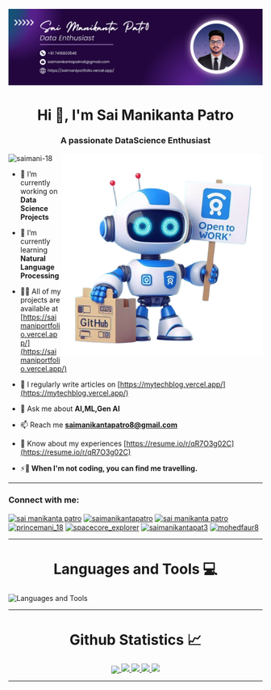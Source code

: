 ![logo](https://github.com/saimani-18/saimani-18/blob/main/cover%20image.png)

<h1 align="center">Hi 👋, I'm Sai Manikanta Patro</h1>
<h3 align="center">A passionate DataScience Enthusiast </h3>

<img align="right" alt="coding" width="400" src="https://github.com/saimani-18/saimani-18/blob/main/robot.png">

<p align="left"> <img src="https://komarev.com/ghpvc/?username=saimani-18&label=Profile%20views&color=0e75b6&style=flat" alt="saimani-18" /> </p>

- 🔭 I’m currently working on **Data Science Projects**

- 🌱 I’m currently learning **Natural Language Processing**

- 👨‍💻 All of my projects are available at [https://saimaniportfolio.vercel.app/](https://saimaniportfolio.vercel.app/)

- 📝 I regularly write articles on [https://mytechblog.vercel.app/](https://mytechblog.vercel.app/)

- 💬 Ask me about **AI,ML,Gen AI**

- 📫 Reach me **saimanikantapatro8@gmail.com**

- 📄 Know about my experiences [https://resume.io/r/qR7O3g02C](https://resume.io/r/qR7O3g02C)

- ⚡**🌟 When I'm not coding, you can find me travelling.**


---


<h3 align="left">Connect with me:</h3>
<p align="left">
<a href="https://www.linkedin.com/in/sai-manikanta-patro-b21011204/" target="blank"><img align="center" src="https://raw.githubusercontent.com/rahuldkjain/github-profile-readme-generator/master/src/images/icons/Social/linked-in-alt.svg" alt="sai manikanta patro" height="30" width="40" /></a>
<a href="https://kaggle.com/saimanikantapatro" target="blank"><img align="center" src="https://raw.githubusercontent.com/rahuldkjain/github-profile-readme-generator/master/src/images/icons/Social/kaggle.svg" alt="saimanikantapatro" height="30" width="40" /></a>
<a href="https://fb.com/sai manikanta patro" target="blank"><img align="center" src="https://raw.githubusercontent.com/rahuldkjain/github-profile-readme-generator/master/src/images/icons/Social/facebook.svg" alt="sai manikanta patro" height="30" width="40" /></a>
<a href="https://instagram.com/princemani_18" target="blank"><img align="center" src="https://raw.githubusercontent.com/rahuldkjain/github-profile-readme-generator/master/src/images/icons/Social/instagram.svg" alt="princemani_18" height="30" width="40" /></a>
<a href="https://www.youtube.com/c/spacecore_explorer" target="blank"><img align="center" src="https://raw.githubusercontent.com/rahuldkjain/github-profile-readme-generator/master/src/images/icons/Social/youtube.svg" alt="spacecore_explorer" height="30" width="40" /></a>
<a href="https://www.hackerrank.com/saimanikantapat3" target="blank"><img align="center" src="https://raw.githubusercontent.com/rahuldkjain/github-profile-readme-generator/master/src/images/icons/Social/hackerrank.svg" alt="saimanikantapat3" height="30" width="40" /></a>
<a href="https://www.leetcode.com/mohedfaur8" target="blank"><img align="center" src="https://raw.githubusercontent.com/rahuldkjain/github-profile-readme-generator/master/src/images/icons/Social/leet-code.svg" alt="mohedfaur8" height="30" width="40" /></a>
</p>

---

<h1 align="center"> Languages and Tools 💻</h1> 

<img align="center" src="https://skillicons.dev/icons?i=c,python,java,html,css,js,tensorflow,opencv,pytorch,mysql,flask,matlab" alt="Languages and Tools">
<br/>

---


  <h1 align="center"> Github Statistics 📈 </h1>
  
  <div align="center"> 
     <a href="">
      <img align="center" src="http://github-profile-summary-cards.vercel.app/api/cards/profile-details?username=saimani-18&theme=highcontrast" />
    </a>
    <a href="">
      <img src="http://github-profile-summary-cards.vercel.app/api/cards/repos-per-language?username=saimani-18&theme=highcontrast"/>
    </a>
      <a href="">
      <img src="http://github-profile-summary-cards.vercel.app/api/cards/stats?username=saimani-18&theme=highcontrast"/>
    </a>
      <a href="">
      <img src="https://streak-stats.demolab.com?user=saimani-18&theme=highcontrast&hide_border=true&card_width=340"/>
    </a>
      <a href="">
      <img src="http://github-profile-summary-cards.vercel.app/api/cards/productive-time?username=saimani-18&theme=highcontrast&utcOffset=8"/>
    </a>
</div
  
<br/>

---
